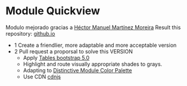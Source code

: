 # Module Quickview 
Modulo mejorado gracias a [Héctor Manuel Martínez Moreira](https://hx2.xyz/edcps)
Result this repository: [github.io](https://juanma386.github.io/quickview/)
* 1 Create a friendlier, more adaptable and more acceptable version
* 2 Pull request a proporsal to solve this VERSION
  * Apply [Tables bootstrap 5.0](https://getbootstrap.com/docs/5.0/content/tables/)
  * Highlight and route visually appropriate shades to grays.
  * Adapting to [Distinctive Module Color Palette](https://fb.com/2155408994590720/)
  * Use CDN [cdnjs](https://cdnjs.com/)
